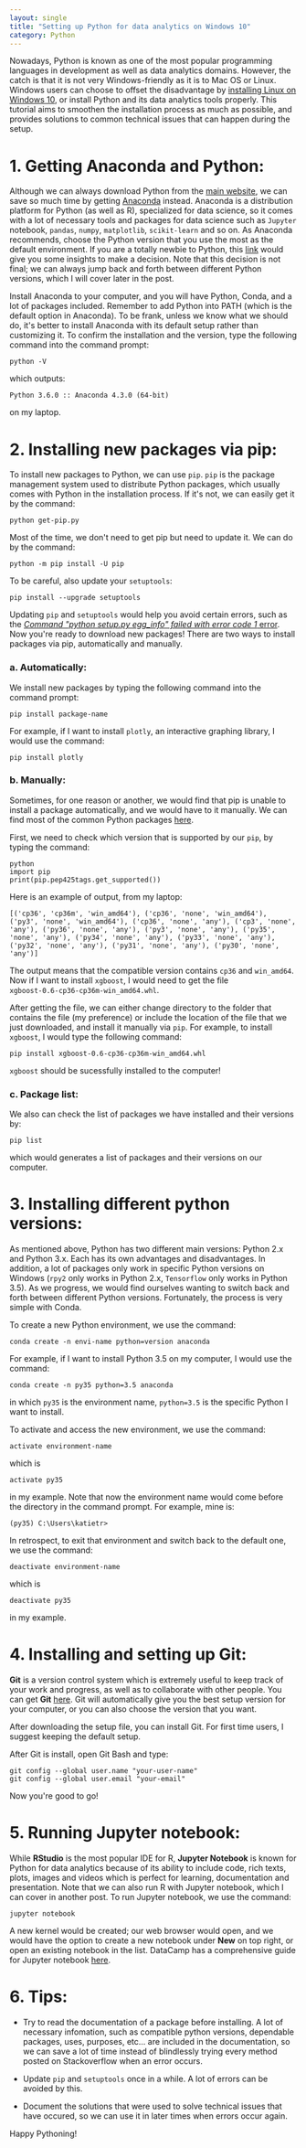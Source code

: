 ```yaml
---
layout: single
title: "Setting up Python for data analytics on Windows 10"
category: Python
---
```


Nowadays, Python is known as one of the most popular programming languages in development as well as data analytics domains. However, the catch is that it is not very Windows-friendly as it is to Mac OS or Linux. Windows users can choose to offset the disadvantage by [installing Linux on Windows 10](https://www.lifewire.com/install-ubuntu-linux-windows-10-steps-2202108), or install Python and its data analytics tools properly. This tutorial aims to smoothen the installation process as much as possible, and provides solutions to common technical issues that can happen during the setup.

# 1. Getting Anaconda and Python:

Although we can always download Python from the [main website](https://www.python.org/downloads/), we can save so much time by getting [Anaconda](https://www.continuum.io/downloads) instead. Anaconda is a distribution platform for Python (as well as R), specialized for data science, so it comes with a lot of necessary tools and packages for data science such as `Jupyter` notebook, `pandas`, `numpy`, `matplotlib`, `scikit-learn` and so on. As Anaconda recommends, choose the Python version that you use the most as the default environment. If you are a totally newbie to Python, this [link](https://wiki.python.org/moin/Python2orPython3) would give you some insights to make a decision. Note that this decision is not final; we can always jump back and forth between different Python versions, which I will cover later in the post.

Install Anaconda to your computer, and you will have Python, Conda, and a lot of packages included. Remember to add Python into PATH (which is the default option in Anaconda). To be frank, unless we know what we should do, it's better to install Anaconda with its default setup rather than customizing it. To confirm the installation and the version, type the following command into the command prompt:

```
python -V
```
which outputs:
```
Python 3.6.0 :: Anaconda 4.3.0 (64-bit)
```
on my laptop.

# 2. Installing new packages via pip:

To install new packages to Python, we can use `pip`. `pip` is the package management system used to distribute Python packages, which usually comes with Python in the installation process. If it's not, we can easily get it by the command:

```
python get-pip.py
```
Most of the time, we don't need to get pip but need to update it. We can do by the command:
```
python -m pip install -U pip
```
To be careful, also update your `setuptools`:

```
pip install --upgrade setuptools
```

Updating `pip` and `setuptools` would help you avoid certain errors, such as the [*Command "python setup.py egg_info" failed with error code 1* error](http://stackoverflow.com/questions/35991403/python-pip-install-gives-command-python-setup-py-egg-info-failed-with-error-c). Now you're ready to download new packages! There are two ways to install packages via pip, automatically and manually.

### a. Automatically:

We install new packages by typing the following command into the command prompt:
```
pip install package-name
```
For example, if I want to install `plotly`, an interactive graphing library, I would use the command:
```
pip install plotly
```

### b. Manually:

Sometimes, for one reason or another, we would find that pip is unable to install a package automatically, and we would have to it manually. We can find most of the common Python packages [here](http://www.lfd.uci.edu/~gohlke/pythonlibs/). 

First, we need to check which version that is supported by our `pip`, by typing the command:

```
python
import pip
print(pip.pep425tags.get_supported())
```
Here is an example of output, from my laptop:

```
[('cp36', 'cp36m', 'win_amd64'), ('cp36', 'none', 'win_amd64'), ('py3', 'none', 'win_amd64'), ('cp36', 'none', 'any'), ('cp3', 'none', 'any'), ('py36', 'none', 'any'), ('py3', 'none', 'any'), ('py35', 'none', 'any'), ('py34', 'none', 'any'), ('py33', 'none', 'any'), ('py32', 'none', 'any'), ('py31', 'none', 'any'), ('py30', 'none', 'any')]
```

The output means that the compatible version contains `cp36` and `win_amd64`. Now if I want to install `xgboost`, I would need to get the file `xgboost‑0.6‑cp36‑cp36m‑win_amd64.whl`. 

After getting the file, we can either change directory to the folder that contains the file (my preference) or include the location of the file that we just downloaded, and install it manually via `pip`. For example, to install `xgboost`, I would type the following command:

```
pip install xgboost‑0.6‑cp36‑cp36m‑win_amd64.whl
```

`xgboost` should be sucessfully installed to the computer! 

### c. Package list:

We also can check the list of packages we have installed and their versions by:

```
pip list
```
which would generates a list of packages and their versions on our computer.

# 3. Installing different python versions:

As mentioned above, Python has two different main versions: Python 2.x and Python 3.x. Each has its own advantages and disadvantages. In addition, a lot of packages only work in specific Python versions on Windows (`rpy2` only works in Python 2.x, `Tensorflow` only works in Python 3.5). As we progress, we would find ourselves wanting to switch back and forth between different Python versions. Fortunately, the process is very simple with Conda.

To create a new Python environment, we use the command:

```
conda create -n envi-name python=version anaconda
```
For example, if I want to install Python 3.5 on my computer, I would use the command:

```
conda create -n py35 python=3.5 anaconda
```
in which `py35` is the environment name, `python=3.5` is the specific Python I want to install.

To activate and access the new environment, we use the command:
```
activate environment-name
```
which is 
```
activate py35
```
in my example. Note that now the environment name would come before the directory in the command prompt. For example, mine is:
```
(py35) C:\Users\katietr>
```

In retrospect, to exit that environment and switch back to the default one, we use the command:
```
deactivate environment-name
```
which is
```
deactivate py35
```
in my example.

# 4. Installing and setting up Git:

**Git** is a version control system which is extremely useful to keep track of your work and progress, as well as to collaborate with other people. You can get **Git** [here](https://git-scm.com/download/win). Git will automatically give you the best setup version for your computer, or you can also choose the version that you want.

After downloading the setup file, you can install Git. For first time users, I suggest keeping the default setup.

After Git is install, open Git Bash and type:

```
git config --global user.name "your-user-name"
git config --global user.email "your-email"
```

Now you're good to go!

# 5. Running Jupyter notebook:

While **RStudio** is the most popular IDE for R, **Jupyter Notebook** is known for Python for data analytics because of its ability to include code, rich texts, plots, images and videos which is perfect for learning, documentation and presentation. Note that we can also run R with Jupyter notebook, which I can cover in another post. To run Jupyter notebook, we use the command:

```
jupyter notebook
```
A new kernel would be created; our web browser would open, and we would have the option to create a new notebook under **New** on top right, or open an existing notebook in the list. DataCamp has a comprehensive guide for Jupyter notebook [here](https://www.datacamp.com/community/tutorials/tutorial-jupyter-notebook#gs.s4ewsq0).

# 6. Tips:

- Try to read the documentation of a package before installing. A lot of necessary infomation, such as compatible python versions, dependable packages, uses, purposes, etc... are included in the documentation, so we can save a lot of time instead of blindlessly trying every method posted on Stackoverflow when an error occurs.

- Update `pip` and `setuptools` once in a while. A lot of errors can be avoided by this.

- Document the solutions that were used to solve technical issues that have occured, so we can use it in later times when errors occur again.

Happy Pythoning!
